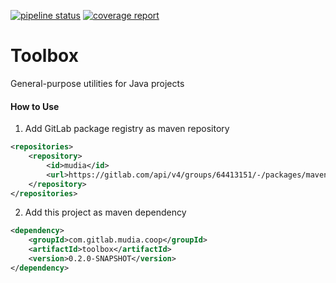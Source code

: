 <a href="https://gitlab.com/mudia/coop/toolbox/-/pipelines" target="_blank"><img alt="pipeline status" src="https://gitlab.com/mudia/coop/toolbox/badges/develop/pipeline.svg" /></a> 
<a href="https://gitlab.com/mudia/coop/toolbox/-/jobs" target="_blank"><img alt="coverage report" src="https://gitlab.com/mudia/coop/toolbox/badges/develop/coverage.svg" /></a> 

# Toolbox

General-purpose utilities for Java projects


#### How to Use
1. Add GitLab package registry as maven repository

```xml
<repositories>
    <repository>
        <id>mudia</id>
        <url>https://gitlab.com/api/v4/groups/64413151/-/packages/maven</url>
    </repository>
</repositories>
```

2. Add this project as maven dependency

```xml
<dependency>
    <groupId>com.gitlab.mudia.coop</groupId>
    <artifactId>toolbox</artifactId>
    <version>0.2.0-SNAPSHOT</version>
</dependency>
```
